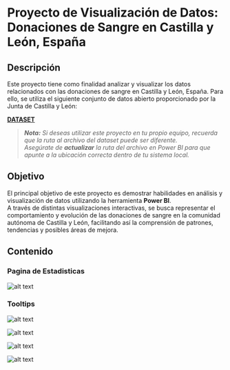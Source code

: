 # Proyecto de Visualización de Datos: Donaciones de Sangre en Castilla y León, España

## Descripción

Este proyecto tiene como finalidad analizar y visualizar los datos relacionados con las donaciones de sangre en Castilla y León, España. Para ello, se utiliza el siguiente conjunto de datos abierto proporcionado por la Junta de Castilla y León:

**[DATASET](https://analisis.datosabiertos.jcyl.es/explore/dataset/donaciones-de-sangre-y-aferesis/information/)**

> ***Nota:** Si deseas utilizar este proyecto en tu propio equipo, recuerda que la ruta al archivo del dataset puede ser diferente.  
> Asegúrate de **actualizar** la ruta del archivo en Power BI para que apunte a la ubicación correcta dentro de tu sistema local.*

## Objetivo

El principal objetivo de este proyecto es demostrar habilidades en análisis y visualización de datos utilizando la herramienta **Power BI**.  
A través de distintas visualizaciones interactivas, se busca representar el comportamiento y evolución de las donaciones de sangre en la comunidad autónoma de Castilla y León, facilitando así la comprensión de patrones, tendencias y posibles áreas de mejora.

## Contenido

### Pagina de Estadisticas

![alt text](image/image.png)

### Tooltips

![alt text](image/image-2.png)

![alt text](image/image-3.png)

![alt text](image/image-4.png)

![alt text](image/image-5.png)
